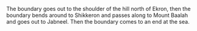 The boundary goes out to the shoulder of the hill north of Ekron, then the boundary bends around to Shikkeron and passes along to Mount Baalah and goes out to Jabneel. Then the boundary comes to an end at the sea.
